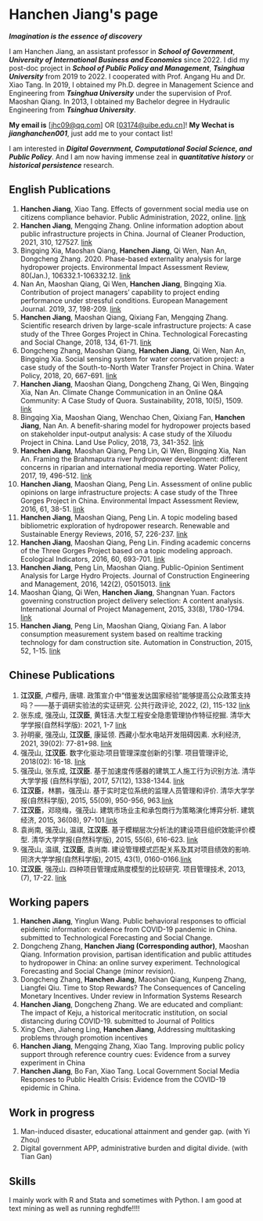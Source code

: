 # Hanchen Jiang's page 
***Imagination is the essence of discovery***

I am Hanchen Jiang, an assistant professor in ***School of Government***, ***University of International Business and Economics*** since 2022. I did my post-doc project in ***School of Public Policy and Management***, ***Tsinghua University*** from 2019 to 2022. I cooperated with Prof. Angang Hu and Dr. Xiao Tang.
In 2019, I obtained my Ph.D. degree in Management Science and Engineering from ***Tsinghua University*** under the supervision of Prof. Maoshan Qiang. In 2013, I obtained my Bachelor degree in Hydraulic Engineering from ***Tsinghua University***.

**My email is** [jhc09@qq.com] OR [03174@uibe.edu.cn]!
**My Wechat is** ***jianghanchen001***, just add me to your contact list!


I am interested in ***Digital Government, Computational Social Science, and Public Policy***.
And I am now having immense zeal in ***quantitative history*** or ***historical persistence*** research. 


## English Publications

1. **Hanchen Jiang**, Xiao Tang. Effects of government social media use on citizens compliance behavior. Public Administration, 2022, online. [link](https://onlinelibrary.wiley.com/doi/full/10.1111/padm.12845)
2. **Hanchen Jiang**, Mengqing Zhang. Online information adoption about public infrastructure projects in China. Journal of Cleaner Production, 2021, 310, 127527. [link](https://www.sciencedirect.com/science/article/pii/S0959652621017467)
3. Bingqing Xia, Maoshan Qiang, **Hanchen Jiang**, Qi Wen, Nan An, Dongcheng Zhang. 2020. Phase-based externality analysis for large hydropower projects. Environmental Impact Assessment Review, 80(Jan.), 106332.1-106332.12. [link](https://www.sciencedirect.com/science/article/pii/S0195925518303482)
4. Nan An, Maoshan Qiang, Qi Wen, **Hanchen Jiang**, Bingqing Xia. Contribution of project managers’ capability to project ending performance under stressful conditions. European Management Journal. 2019, 37, 198-209. [link](https://www.sciencedirect.com/science/article/pii/S0263237318300471)
5. **Hanchen Jiang**, Maoshan Qiang, Qixiang Fan, Mengqing Zhang. Scientific research driven by large-scale infrastructure projects: A case study of the Three Gorges Project in China. Technological Forecasting and Social Change, 2018, 134, 61-71. [link](https://www.sciencedirect.com/science/article/pii/S0040162517303773)
6. Dongcheng Zhang, Maoshan Qiang, **Hanchen Jiang**, Qi Wen, Nan An, Bingqing Xia. Social sensing system for water conservation project: a case study of the South-to-North Water Transfer Project in China. Water Policy, 2018, 20, 667-691. [link](https://iwaponline.com/wp/article/20/4/667/40798/Social-sensing-system-for-water-conservation)
7. **Hanchen Jiang**, Maoshan Qiang, Dongcheng Zhang, Qi Wen, Bingqing Xia, Nan An. Climate Change Communication in an Online Q&A Community: A Case Study of Quora. Sustainability, 2018, 10(5), 1509. [link](https://www.mdpi.com/2071-1050/10/5/1509)
8. Bingqing Xia, Maoshan Qiang, Wenchao Chen, Qixiang Fan, **Hanchen Jiang**, Nan An. A benefit-sharing model for hydropower projects based on stakeholder input-output analysis: A case study of the Xiluodu Project in China. Land Use Policy, 2018, 73, 341-352. [link](https://www.sciencedirect.com/science/article/pii/S0264837716307967)
9. **Hanchen Jiang**, Maoshan Qiang, Peng Lin, Qi Wen, Bingqing Xia, Nan An. Framing the Brahmaputra river hydropower development: different concerns in riparian and international media reporting. Water Policy, 2017, 19, 496-512. [link](https://iwaponline.com/wp/article-abstract/19/3/496/20572/Framing-the-Brahmaputra-River-hydropower)
10. **Hanchen Jiang**, Maoshan Qiang, Peng Lin. Assessment of online public opinions on large infrastructure projects: A case study of the Three Gorges Project in China. Environmental Impact Assessment Review, 2016, 61, 38-51. [link](https://www.sciencedirect.com/science/article/pii/S0195925516301135)
11. **Hanchen Jiang**, Maoshan Qiang, Peng Lin. A topic modeling based bibliometric exploration of hydropower research. Renewable and Sustainable Energy Reviews, 2016, 57, 226-237. [link](https://www.sciencedirect.com/science/article/abs/pii/S1364032115015774)
12. **Hanchen Jiang**, Maoshan Qiang, Peng Lin. Finding academic concerns of the Three Gorges Project based on a topic modeling approach. Ecological Indicators, 2016, 60, 693-701. [link](https://www.sciencedirect.com/science/article/abs/pii/S1470160X15004288)
13. **Hanchen Jiang**, Peng Lin, Maoshan Qiang. Public-Opinion Sentiment Analysis for Large Hydro Projects. Journal of Construction Engineering and Management, 2016, 142(2), 05015013. [link](https://ascelibrary.org/doi/10.1061/%28ASCE%29CO.1943-7862.0001039)
14. Maoshan Qiang, Qi Wen, **Hanchen Jiang**, Shangnan Yuan. Factors governing construction project delivery selection: A content analysis. International Journal of Project Management, 2015, 33(8), 1780-1794. [link](https://www.sciencedirect.com/science/article/pii/S0263786315001118)
15. **Hanchen Jiang**, Peng Lin, Maoshan Qiang, Qixiang Fan. A labor consumption measurement system based on realtime tracking technology for dam construction site. Automation in Construction, 2015, 52, 1-15. [link](https://www.sciencedirect.com/science/article/abs/pii/S0926580515000230)


## Chinese Publications

1. **江汉臣**, 卢樱丹, 唐啸. 政策宣介中“借鉴发达国家经验”能够提高公众政策支持吗？——基于调研实验法的实证研究. 公共行政评论, 2022, (2), 115-132 [link](https://jpa.sysu.edu.cn/docs/20220421090931375503.pdf)
2. 张东成, 强茂山, **江汉臣**, 黄钰洁.大型工程安全隐患管理协作特征挖掘. 清华大学学报(自然科学版): 2021, 1-7 [link](http://jst.tsinghuajournals.com/CN/10.16511/j.cnki.qhdxxb.2021.22.045)
3. 孙明豪, 强茂山, **江汉臣**, 康延领. 西藏小型水电站开发阻碍因素. 水利经济, 2021, 39(02): 77-81+98. [link](https://jour.hhu.edu.cn/sljj/article/abstract/202102013)
4. 强茂山, **江汉臣**. 数字化驱动:项目管理深度创新的引擎. 项目管理评论, 2018(02): 16-18. [link](http://www.cnki.com.cn/Article/CJFDTotal-XMGP201802004.htm)
5. 强茂山, 张东成, **江汉臣**. 基于加速度传感器的建筑工人施工行为识别方法. 清华大学学报 (自然科学版), 2017, 57(12), 1338-1344. [link](http://jst.tsinghuajournals.com/CN/10.16511/j.cnki.qhdxxb.2017.25.055)
6. **江汉臣**，林鹏，强茂山. 基于实时定位系统的监理人员管理和评价. 清华大学学报(自然科学版), 2015, 55(09), 950-956, 963.[link](http://jst.tsinghuajournals.com/CN/Y2015/V55/I9/950)
7. **江汉臣**，邓晓梅，强茂山. 建筑市场业主和承包商行为策略演化博弈分析. 建筑经济, 2015, 36(08), 97-101.[link](http://www.alljournals.cn/view_abstract.aspx?pcid=5B3AB970F71A803DEACDC0559115BFCF0A068CD97DD29835&cid=D3421FAA1A0A0F0C&jid=4DFC2EAD6558EBC4DFCD77A93B5AF035&aid=BF5200E5513FE32631D972853853ECFD&yid=FFD10F7019FAA9EC)
8. 袁尚南, 强茂山, 温祺, **江汉臣**. 基于模糊层次分析法的建设项目组织效能评价模型. 清华大学学报(自然科学版), 2015, 55(6), 616-623. [link](http://jst.tsinghuajournals.com/CN/rhhtml/20150604.htm)
9. 强茂山, 温祺, **江汉臣**, 袁尚南. 建设管理模式匹配关系及其对项目绩效的影响. 同济大学学报(自然科学版), 2015, 43(1), 0160-0166.[link](https://tjxb.ijournals.cn/jtuns/article/abstract/14219)
10. **江汉臣**, 强茂山. 四种项目管理成熟度模型的比较研究. 项目管理技术, 2013, (7), 17-22. [link](http://pmtm.net.cn/CN/abstract/abstract1370.shtml)

## Working papers

1. **Hanchen Jiang**, Yinglun Wang. Public behavioral responses to official epidemic information: evidence from COVID-19 pandemic in China. submitted to Technological Forecasting and Social Change.
2. Dongcheng Zhang, **Hanchen Jiang (Corresponding author)**, Maoshan Qiang. Information provision, partisan identification and public attitudes to hydropower in China: an online survey experiment. Technological Forecasting and Social Change (minor revision).
3. Dongcheng Zhang, **Hanchen Jiang**, Maoshan Qiang, Kunpeng Zhang, Liangfei Qiu. Time to Stop Rewards? The Consequences of Canceling Monetary Incentives. Under review in Information Systems Research
4. **Hanchen Jiang**, Dongcheng Zhang. We are educated and compliant: The impact of Keju, a historical meritocratic institution, on social distancing during COVID-19. submitted to Journal of Politics
5. Xing Chen, Jiaheng Ling, **Hanchen Jiang**, Addressing multitasking problems through promotion incentives
6. **Hanchen Jiang**, Mengqing Zhang, Xiao Tang. Improving public policy support through reference country cues: Evidence from a survey experiment in China
7. **Hanchen Jiang**, Bo Fan, Xiao Tang. Local Government Social Media Responses to Public Health Crisis: Evidence from the COVID-19 epidemic in China. 

## Work in progress

1. Man-induced disaster, educational attainment and gender gap. (with Yi Zhou)
2. Digital government APP, administrative burden and digital divide. (with Tian Gan)

## Skills
I mainly work with R and Stata and sometimes with Python. I am good at text mining as well as running reghdfe!!!!
